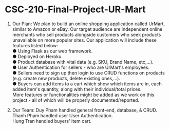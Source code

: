 # CSC-210-Final-Project-UR-Mart

1. Our Plan:
We plan to build an online shopping application called UrMart, similar to Amazon or
eBay. Our target audience are independent online merchants who sell products
alongside customers who seek products unavailable on more popular sites.
Our application will include these features listed below: <br>
● Using Flask as our web framework.<br>
● Deployed on Heroku.<br>
● Product database with vital data (e.g. SKU, Brand Name, etc,...).<br>
● User Authentication for sellers - who are UrMart's employees.<br>
● Sellers need to sign up then login to use CRUD functions on products (e.g. create new products, delete existing ones,...).<br>
● Buyers can add items to a cart which show which items are in, each added item's quantity, along with their individual/total prices.<br>
More features or functionalities might be added as we work on this project - all of which
will be properly documented/reported.

2. Our Team:
Duy Pham handled general front-end, database, & CRUD.  <br>
Thanh Pham handled user User Authentication. <br>
Hung Tran handled buyers' item cart. <br>





